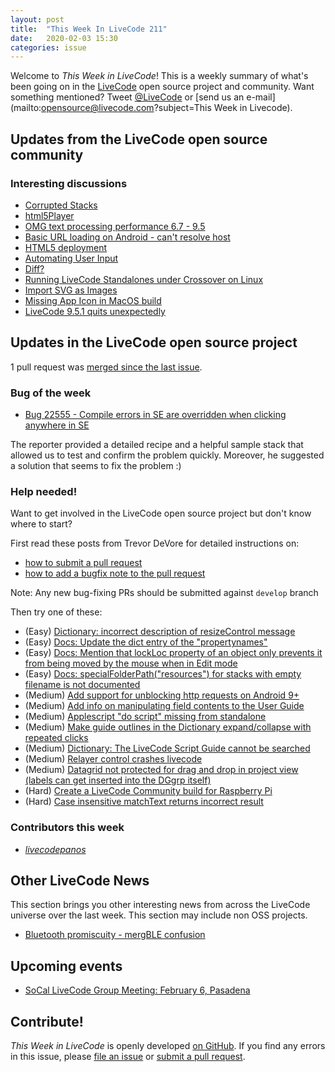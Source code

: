 ```yaml
---
layout: post
title:  "This Week In LiveCode 211"
date:   2020-02-03 15:30
categories: issue
---
```


Welcome to *This Week in LiveCode*!  This is a weekly summary of what's been
going on in the [LiveCode](https://livecode.com/) open source project and
community.  Want something mentioned?  Tweet
[@LiveCode](https://twitter.com/LiveCode) or
[send us an e-mail](mailto:opensource@livecode.com?subject=This Week in Livecode).

## Updates from the LiveCode open source community

<!---
### News & blog posts

- [October only: Get a Hacktoberfest t-shirt by contributing to LiveCode](https://hacktoberfest.digitalocean.com): Submit 4 pull requests and get a free Hacktoberfest T-shirt!
--->

### Interesting discussions

- [Corrupted Stacks](https://www.mail-archive.com/use-livecode@lists.runrev.com/msg105880.html)
- [html5Player](https://www.mail-archive.com/use-livecode@lists.runrev.com/msg105893.html)
- [OMG text processing performance 6.7 - 9.5](https://www.mail-archive.com/use-livecode@lists.runrev.com/msg105897.html)
- [Basic URL loading on Android - can't resolve host](https://www.mail-archive.com/use-livecode@lists.runrev.com/msg105918.html)
- [HTML5 deployment](https://www.mail-archive.com/use-livecode@lists.runrev.com/msg105929.html)
- [Automating User Input](https://www.mail-archive.com/use-livecode@lists.runrev.com/msg105930.html)
- [Diff?](https://www.mail-archive.com/use-livecode@lists.runrev.com/msg105934.html)
- [Running LiveCode Standalones under Crossover on Linux](https://www.mail-archive.com/use-livecode@lists.runrev.com/msg105936.html)
- [Import SVG as Images](https://www.mail-archive.com/use-livecode@lists.runrev.com/msg105943.html)
- [Missing App Icon in MacOS build](http://forums.livecode.com/viewtopic.php?t=33572&p=187254#p187254)
- [LiveCode 9.5.1 quits unexpectedly](http://forums.livecode.com/viewtopic.php?t=33582&p=187364#p187364)




## Updates in the LiveCode open source project

1 pull request was [merged since the last issue](https://github.com/search?q=org%3Alivecode+is%3Apublic+is%3Apr+is%3Amerged+merged%3A2020-01-27..2020-02-02&type=Issues).

<!---
### New LiveCode releases

- [LiveCode 9.6.0 DP-2](https://www.mail-archive.com/use-livecode@lists.runrev.com/msg105360.html)
--->

<!---
### Notable changes

- [iPad Pro 11 - Added support for splash screen and icon](https://github.com/livecode/livecode/pull/7255)
- [Update Android text rendering](https://github.com/livecode/livecode/pull/7251)
- [Tree View Widget crash](https://github.com/livecode/livecode/pull/7240)
--->

### Bug of the week

- [Bug 22555 - Compile errors in SE are overridden when clicking anywhere in SE](https://quality.livecode.com/show_bug.cgi?id=22555)

The reporter provided a detailed recipe and a helpful sample stack that allowed us to test and confirm the problem quickly.
Moreover, he suggested a solution that seems to fix the problem :)


### Help needed!

Want to get involved in the LiveCode open source project but don't know where
to start?  

First read these posts from Trevor DeVore for detailed instructions on:

- [how to submit a pull request](https://www.mail-archive.com/use-livecode@lists.runrev.com/msg98530.html)
- [how to add a bugfix note to the pull request](https://www.mail-archive.com/use-livecode@lists.runrev.com/msg98611.html)

Note: Any new bug-fixing PRs should be submitted against `develop` branch

Then try one of these:

- (Easy) [Dictionary: incorrect description of resizeControl message](https://quality.livecode.com/show_bug.cgi?id=17118)
- (Easy) [Docs: Update the dict entry of the "propertynames"](https://quality.livecode.com/show_bug.cgi?id=7375)
- (Easy) [Docs: Mention that lockLoc property of an object only prevents it from being moved by the mouse when in Edit mode](https://quality.livecode.com/show_bug.cgi?id=19848)
- (Easy) [Docs: specialFolderPath("resources") for stacks with empty filename is not documented](https://quality.livecode.com/show_bug.cgi?id=21183)
- (Medium) [Add support for unblocking http requests on Android 9+](http://quality.livecode.com/show_bug.cgi?id=22400)
- (Medium) [Add info on manipulating field contents to the User Guide](http://quality.livecode.com/show_bug.cgi?id=18990)
- (Medium) [Applescript "do script" missing from standalone](http://quality.livecode.com/show_bug.cgi?id=20993)
- (Medium) [Make guide outlines in the Dictionary expand/collapse with repeated clicks](http://quality.livecode.com/show_bug.cgi?id=18184)
- (Medium) [Dictionary: The LiveCode Script Guide cannot be searched](http://quality.livecode.com/show_bug.cgi?id=15957)
- (Medium) [Relayer control crashes livecode](https://quality.livecode.com/show_bug.cgi?id=21460)
- (Medium) [Datagrid not protected for drag and drop in project view (labels can get inserted into the DGgrp itself)](https://quality.livecode.com/show_bug.cgi?id=21750)
- (Hard) [Create a LiveCode Community build for Raspberry Pi](http://forums.livecode.com/viewtopic.php?f=76&t=27912)
- (Hard) [Case insensitive matchText returns incorrect result](https://quality.livecode.com/show_bug.cgi?id=15312)


### Contributors this week

- *[livecodepanos](https://github.com/livecodepanos)*  


## Other LiveCode News

This section brings you other interesting news from across the LiveCode universe over the last week. This section may include non OSS projects.

- [Bluetooth promiscuity - mergBLE confusion](https://www.mail-archive.com/use-livecode@lists.runrev.com/msg105958.html)



## Upcoming events

* [SoCal LiveCode Group Meeting: February 6, Pasadena](http://forums.livecode.com/viewtopic.php?t=33609&p=187513#p187513)


## Contribute!

*This Week in LiveCode* is openly developed
[on GitHub](https://github.com/livecode/this-week-in-livecode).
If you find any errors in this issue, please
[file an issue](https://github.com/livecode/this-week-in-livecode/issues) or
[submit a pull request](https://github.com/livecode/this-week-in-livecode/pulls).

